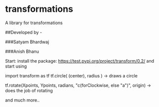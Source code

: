 # transformations
A library for transformations

##Developed by -

###Satyam Bhardwaj

###Anish Bhanu

Start:
install the package:
https://test.pypi.org/project/transform/0.2/ 
 and start using

import transform as tf
tf.circle( (center), radius ) -> draws a circle

tf.rotate(Xpoints, Ypoints, radians, "c(forClockwise, else "a")", origin) -> does the job of rotating

and much more.. 
